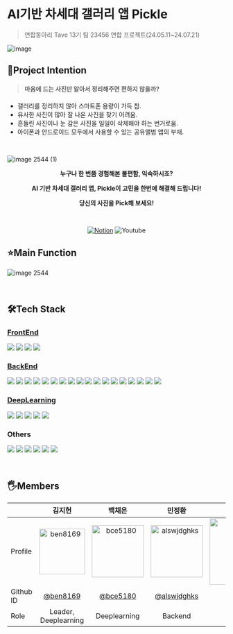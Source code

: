 # AI기반 차세대 갤러리 앱 Pickle
>연합동아리 Tave 13기 팀 23456 연합 프로젝트(24.05.11~24.07.21)<br>


![image](https://github.com/user-attachments/assets/0a4726fb-82dd-4bea-bbd9-e130e5d878be)


## 🤔Project Intention

> #### 마음에 드는 사진만 알아서 정리해주면 편하지 않을까?

- 갤러리를 정리하지 않아 스마트폰 용량이 가득 참.<br>
- 유사한 사진이 많아 잘 나온 사진을 찾기 어려움.<br>
- 흔들린 사진이나 눈 감은 사진을 일일이 삭제해야 하는 번거로움.<br>
- 아이폰과 안드로이드 모두에서 사용할 수 있는 공유앨범 앱의 부재.


<br>

![image 2544 (1)](https://github.com/user-attachments/assets/8e8cbfa6-8668-44b5-b196-34ebfef3b970)


<p align='center'><b>누구나 한 번쯤 경험해본 불편함, 익숙하시죠?</b></p>
<p align='center'><b>AI 기반 차세대 갤러리 앱, Pickle이 고민을 한번에 해결해 드립니다!</b></p>
<p align='center'><b>당신의 사진을 Pick해 보세요!</b></p>
<br><p align='center'><a href='https://fragrant-hospital-b08.notion.site/MAIN-PAGE-ac1ac9a4178d495a8e56e3b8cf4e65ac' target="_blank"><img alt='Notion' src='https://img.shields.io/badge/Notion-100000?style=for-the-badge&logo=Notion&logoColor=FFFFFF&labelColor=4C4A4A&color=8587D0'/></a>        
<!-- <a href='https://youtu.be/M3VW_jy8OPc?si=UmsTFGfwoT_ey7r_' target="_blank"> --><img alt='Youtube' src='https://img.shields.io/badge/Youtube-100000?style=for-the-badge&logo=Youtube&logoColor=FFFFFF&labelColor=5F5D5D&color=FF0000'/></a>

<br/>

## ⭐️Main Function
![image 2544](https://github.com/user-attachments/assets/910f1228-9065-4cbf-9214-a4b1594047e7)

<!-- 📷 유사한 사진들을 묶어드려요. 가장 잘 나온 사진을 선택하세요.<br>
😌 흔들린 사진이나 눈 감은 사진은 자동으로 삭제해줘요.<br>
#️⃣ 정리한 사진들을 그룹화해서 해시태그를 붙일 수 있어요.<br>
🧑‍🧑‍🧒‍🧒 공유앨범에 멤버를 초대해서 같이 앨범을 꾸며보아요.<br> -->

<br/>

## 🛠Tech Stack

### [FrontEnd](https://github.com/Pickle-Tave/Pickle-FE)
<img src="https://img.shields.io/badge/JavaScript-F7DF1E?logo=JavaScript&logoColor=black"> <img src="https://img.shields.io/badge/React Native-61DAFB?logo=React&logoColor=black"/> <img src="https://img.shields.io/badge/-Redux-bl?logo=redux"> <img src="https://img.shields.io/badge/Android Studio-3DDC84?logo=Android Studio&logoColor=white"/>

### [BackEnd](https://github.com/Pickle-Tave/Pickle-BE)
<img src="https://img.shields.io/badge/Spring Boot-6DB33F?style=for-the-social&logo=Spring Boot&logoColor=white"> <img src="https://img.shields.io/badge/Gradle-02303A?style=for-the-social&logo=Gradle&logoColor=white"> <img src="https://img.shields.io/badge/Spring Data JPA-6DB33F?style=for-the-social&logo=Databricks&logoColor=white"> <img src="https://img.shields.io/badge/Spring Security-6DB33F?style=for-the-social&logo=springsecurity&logoColor=white"> <img src="https://img.shields.io/badge/JSON Web Tokens-000000?style=for-the-social&logo=JSON Web Tokens&logoColor=white"> <img src="https://img.shields.io/badge/JUnit5-25A162?style=for-the-sociak&logo=junit5&logoColor=white"> <img src="https://img.shields.io/badge/MySQL-4479A1.svg?style=for-the-social&logo=MySQL&logoColor=white"> <img src="https://img.shields.io/badge/Redis-%23DD0031.svg?logo=redis&logoColor=white"> <img src="https://img.shields.io/badge/GitHub_Actions-2088FF?logo=github-actions&logoColor=white"> <img src="https://img.shields.io/badge/AWS EC2-FF9900?style=for-the-&logo=amazonec2&logoColor=white"> <img src="https://img.shields.io/badge/AWS ECS-FF9900?style=for-the-&logo=amazonecs&logoColor=white"> <img src="https://img.shields.io/badge/AWS Fargate-FF9900?style=for-the-&logo=awsfargate&logoColor=white"> <img src="https://img.shields.io/badge/AWS S3-69A31?style=for-the-social&logo=amazons3&logoColor=white"> <img src="https://img.shields.io/badge/AWS RDS-527FFF?style=for-the-social&logo=amazonrds&logoColor=white"> <img src="https://img.shields.io/badge/AWS ElastiCache-C925D1?style=for-the-social&logo=amazonelasticache&logoColor=white"> <img src="https://img.shields.io/badge/AWS Secretes Manager-DD344C?style=for-the-social&logo=awssecretsmanager&logoColor=white"> <img src="https://img.shields.io/badge/SonarCloud-F3702A?logo=sonarcloud&logoColor=fff"> <img src="https://img.shields.io/badge/ Docker-2496ED?style=for-the-social&logo=docker&logoColor=white">

### [DeepLearning](https://github.com/Pickle-Tave/Pickle-DL)
<img src="https://img.shields.io/badge/PyTorch-white?logo=PyTorch"/> <img src="https://img.shields.io/badge/FastAPI-F05032?&logo=fastapi"/> <img src="https://img.shields.io/badge/AWS EC2-FF9900?style=for-the-&logo=amazonec2&logoColor=white"> <img src="https://img.shields.io/badge/yolov8-blue.svg?logo=data:image/"> <img src="https://img.shields.io/badge/Python-3776AB?logo=Python&logoColor=white"/> 

### Others
<img src="https://img.shields.io/badge/ Swagger-6DB33F?style=for-the-social&logo=swagger&logoColor=white"> <img src="https://img.shields.io/badge/Git-F05032?logo=git&logoColor=fff"> <img src="https://img.shields.io/badge/GitHub-%23121011.svg?logo=github&logoColor=white"> <img src="https://img.shields.io/badge/ Notion-000000?style=for-the-social&logo=notion&logoColor=white"> <img src="https://img.shields.io/badge/ Discord-5865F2?style=for-the-social&logo=discord&logoColor=white"> <img src="https://img.shields.io/badge/ Google Meet-00897B?style=for-the-social&logo=googlemeet&logoColor=white">

<br/>

## 🖐️Members

|       | 김지헌     | 백채은     | 민정환     | 유지선     | 최현태     | 류주아     | 함지나     |
|-------|:---------:|:---------:|:---------:|:---------:|:---------:|:---------:|:---------:|
| Profile    |  <img src="https://avatars.githubusercontent.com/u/48664269?v=4" width="105px;" alt="ben8169"/>  |  <img src="https://avatars.githubusercontent.com/u/108451207?v=4" width="120px;" alt="bce5180"/>  |  <img src="https://avatars.githubusercontent.com/u/132763978?v=4" width="120px;" alt="alswjdghks"/>  |  <img src="https://avatars.githubusercontent.com/u/154600308?v=4" width="153px;" alt="iiqcov"/>  |  <img src="https://avatars.githubusercontent.com/u/145987233?v=4" width="153px;" alt="ht3064"/>  |  <img src="https://avatars.githubusercontent.com/u/133302526?v=4" width="100px;" alt="bourgeois46"/>  |  <img src="https://avatars.githubusercontent.com/u/156528356?v=4" width="130px;" alt="HamJina"/>  |
| Github ID   | [@ben8169](https://github.com/ben8169) | [@bce5180](https://github.com/bce5180) | [@alswjdghks](https://github.com/alswjdghks) | [@iiqcov](https://github.com/iiqcov) | [@ht3064](https://github.com/ht3064) | [@bourgeois46](https://github.com/bourgeois46) | [@HamJina](https://github.com/HamJina) |
| Role  | Leader, Deeplearning | Deeplearning | Backend | Backend | Backend | Frontend | Frontend |
